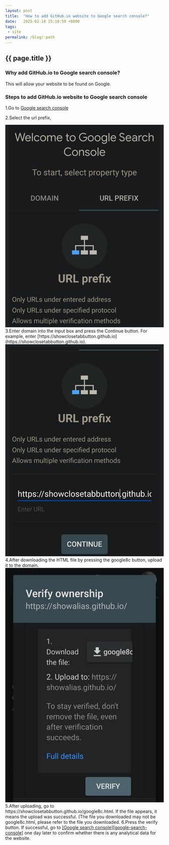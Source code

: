 ```yaml
---
layout: post
title:  "How to add GitHub.io website to Google search console?"
date:   2025-02-18 15:18:59 +0800
tags: 
 - site 
permalink: /blog/:path
---
```

## {{ page.title }}
### Why add GitHub.io to Google search console?

This will allow your website to be found on Google.

### Steps to add GitHub.io website to Google search console

1.Go to [Google search console][google-search-console]

2.Select the url prefix,
<div class="image-container">
  <img src="/images/blog/gsc-url-prefix.png" alt="gsc-url-prefix screenshot">
</div>
3.Enter domain into the input box and press the Continue button. For example, enter [https://showclosetabbutton.github.io](https://showclosetabbutton.github.io). 
<div class="image-container">
  <img src="/images/blog/gsc-enter-url.png" alt="gsc-enter-url screenshot">
</div>
4.After downloading the HTML file by pressing the google8c button, upload it to the domain.
<div class="image-container">
  <img src="/images/blog/gsc-download-html-file.png" alt="gsc-download-html-file screenshot">
</div>
5.After uploading, go to https://showclosetabbutton.github.io/google8c.html. If the file appears, it means the upload was successful. (The file you downloaded may not be google8c.html, please refer to the file you downloaded.
6.Press the verify button. If successful, go to <a href="https://search.google.com/search-console/about">[Google search console][google-search-console]</a> one day later to confirm whether there is any analytical data for the website.

[google-search-console]:https://search.google.com/search-console/welcome
